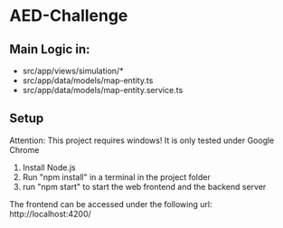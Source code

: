 # AED-Challenge

## Main Logic in:

* src/app/views/simulation/*
* src/app/data/models/map-entity.ts
* src/app/data/models/map-entity.service.ts

## Setup

Attention: This project requires windows!
It is only tested under Google Chrome

1. Install Node.js
2. Run "npm install" in a terminal in the project folder
3. run "npm start" to start the web frontend and the backend server

The frontend can be accessed under the following url: http://localhost:4200/
